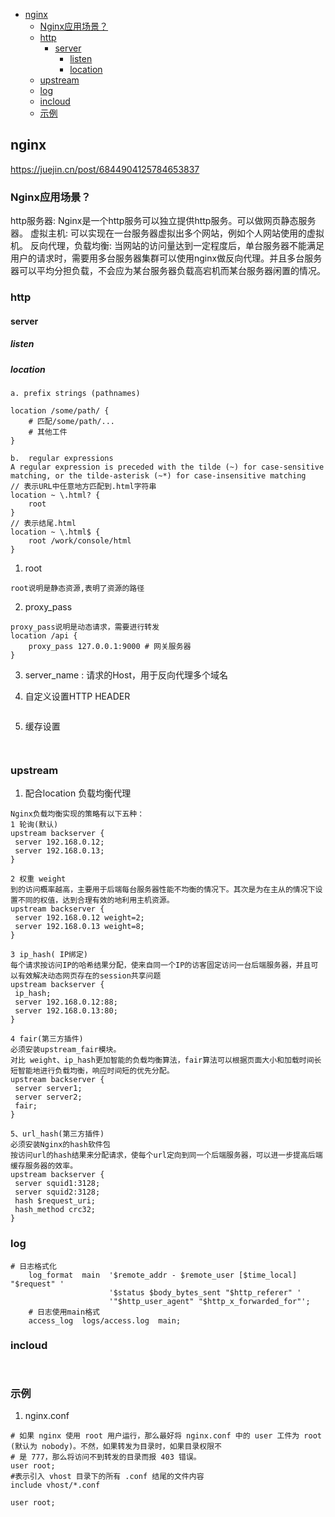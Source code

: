 - [nginx](#nginx)
  - [Nginx应用场景？](#nginx应用场景)
  - [http](#http)
    - [server](#server)
      - [listen](#listen)
      - [location](#location)
  - [upstream](#upstream)
  - [log](#log)
  - [incloud](#incloud)
  - [示例](#示例)
## nginx
https://juejin.cn/post/6844904125784653837
### Nginx应用场景？

http服务器: Nginx是一个http服务可以独立提供http服务。可以做网页静态服务器。
虚拟主机: 可以实现在一台服务器虚拟出多个网站，例如个人网站使用的虚拟机。
反向代理，负载均衡: 当网站的访问量达到一定程度后，单台服务器不能满足用户的请求时，需要用多台服务器集群可以使用nginx做反向代理。并且多台服务器可以平均分担负载，不会应为某台服务器负载高宕机而某台服务器闲置的情况。

### http
#### server
##### listen
##### location
```
a. prefix strings (pathnames) 

location /some/path/ {
    # 匹配/some/path/...
    # 其他工件
}

b.  regular expressions
A regular expression is preceded with the tilde (~) for case-sensitive matching, or the tilde-asterisk (~*) for case-insensitive matching
// 表示URL中任意地方匹配到.html字符串
location ~ \.html? {
    root 
}
// 表示结尾.html
location ~ \.html$ {
    root /work/console/html
}
```
1. root
```
root说明是静态资源,表明了资源的路径
```
2. proxy_pass
```
proxy_pass说明是动态请求，需要进行转发
location /api {
    proxy_pass 127.0.0.1:9000 # 网关服务器
}

```
3. server_name : 请求的Host，用于反向代理多个域名

4. 自定义设置HTTP HEADER
```

```
5. 缓存设置
```


```

### upstream
1. 配合location 负载均衡代理
```
Nginx负载均衡实现的策略有以下五种：
1 轮询(默认)
upstream backserver { 
 server 192.168.0.12; 
 server 192.168.0.13; 
} 

2 权重 weight
到的访问概率越高，主要用于后端每台服务器性能不均衡的情况下。其次是为在主从的情况下设置不同的权值，达到合理有效的地利用主机资源。
upstream backserver { 
 server 192.168.0.12 weight=2; 
 server 192.168.0.13 weight=8; 
} 

3 ip_hash( IP绑定)
每个请求按访问IP的哈希结果分配，使来自同一个IP的访客固定访问一台后端服务器，并且可以有效解决动态网页存在的session共享问题
upstream backserver { 
 ip_hash; 
 server 192.168.0.12:88; 
 server 192.168.0.13:80; 
} 

4 fair(第三方插件)
必须安装upstream_fair模块。
对比 weight、ip_hash更加智能的负载均衡算法，fair算法可以根据页面大小和加载时间长短智能地进行负载均衡，响应时间短的优先分配。
upstream backserver { 
 server server1; 
 server server2; 
 fair; 
} 

5、url_hash(第三方插件)
必须安装Nginx的hash软件包
按访问url的hash结果来分配请求，使每个url定向到同一个后端服务器，可以进一步提高后端缓存服务器的效率。
upstream backserver { 
 server squid1:3128; 
 server squid2:3128; 
 hash $request_uri; 
 hash_method crc32; 
} 

```


### log
``` 
# 日志格式化
    log_format  main  '$remote_addr - $remote_user [$time_local] "$request" '
                      '$status $body_bytes_sent "$http_referer" '
                      '"$http_user_agent" "$http_x_forwarded_for"';
    # 日志使用main格式
    access_log  logs/access.log  main;
```
### incloud
``` 


```
### 示例
1. nginx.conf
``` 
# 如果 nginx 使用 root 用户运行，那么最好将 nginx.conf 中的 user 工件为 root (默认为 nobody)。不然，如果转发为目录时，如果目录权限不
# 是 777，那么将访问不到转发的目录而报 403 错误。
user root;
#表示引入 vhost 目录下的所有 .conf 结尾的文件内容
include vhost/*.conf 
```
```
user root;

```